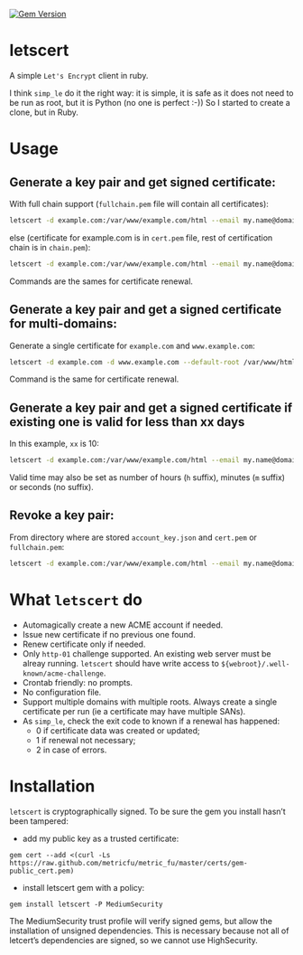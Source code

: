 [![Gem Version](https://badge.fury.io/rb/letscert.svg)](https://badge.fury.io/rb/letscert)

# letscert
A simple `Let's Encrypt` client in ruby.

I think `simp_le` do it the right way: it is simple, it is safe as it does not need to be
run as root, but it is Python (no one is perfect :-)) So I started to create a clone, but
in Ruby.

# Usage

## Generate a key pair and get signed certificate:
With full chain support (`fullchain.pem` file will contain all certificates):

```bash
letscert -d example.com:/var/www/example.com/html --email my.name@domain.tld -f account_key.json -f key.pem -f fullchain.pem
```

else (certificate for example.com is in `cert.pem` file, rest of certification chain
is in `chain.pem`):

```bash
letscert -d example.com:/var/www/example.com/html --email my.name@domain.tld -f account_key.json -f key.pem -f cert.pem -f chain.pem
```

Commands are the sames for certificate renewal.


## Generate a key pair and get a signed certificate for multi-domains:
Generate a single certificate for `example.com` and `www.example.com`:

```bash
letscert -d example.com -d www.example.com --default-root /var/www/html --email my.name@domain.tld -f account_key.json -f key.pem -f fullchain.pem
```

Command is the same for certificate renewal.

## Generate a key pair and get a signed certificate if existing one is valid for less than xx days

In this example, `xx` is 10:

```bash
letscert -d example.com:/var/www/example.com/html --email my.name@domain.tld -f account_key.json -f key.pem -f cert.pem -f chain.pem --valid-min 10d
```

Valid time may also be set as number of hours (`h` suffix), minutes (`m` suffix) or
seconds (no suffix).

## Revoke a key pair:
From directory where are stored `account_key.json` and `cert.pem` or `fullchain.pem`:

```bash
letscert -d example.com:/var/www/example.com/html --email my.name@domain.tld --revoke
```


# What `letscert` do

* Automagically create a new ACME account if needed.
* Issue new certificate if no previous one found.
* Renew certificate only if needed.
* Only `http-01` challenge supported. An existing web server must be alreay running.
  `letscert` should have write access to `${webroot}/.well-known/acme-challenge`.
* Crontab friendly: no prompts.
* No configuration file.
* Support multiple domains with multiple roots. Always create a single certificate per
  run (ie a certificate may have multiple SANs).
* As `simp_le`, check the exit code to known if a renewal has happened:
  * 0 if certificate data was created or updated;
  * 1 if renewal not necessary;
  * 2 in case of errors.

# Installation
`letscert` is cryptographically signed. To be sure the gem you install hasn’t been tampered:
* add my public key as a trusted certificate:
```
gem cert --add <(curl -Ls https://raw.github.com/metricfu/metric_fu/master/certs/gem-public_cert.pem)
```
* install letscert gem with a policy:
```
gem install letscert -P MediumSecurity
```

The MediumSecurity trust profile will verify signed gems, but allow the installation of unsigned dependencies. This is necessary because not all of letcert’s dependencies are signed, so we cannot use HighSecurity.